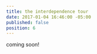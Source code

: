 ```yaml
---
title: the interdependence tour
date: 2017-01-04 16:46:00 -05:00
published: false
position: 6
---
```


coming soon!